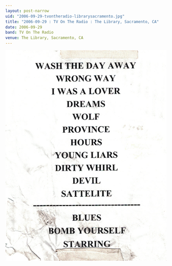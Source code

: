 ```yaml
---
layout: post-narrow
uid: "2006-09-29-tvontheradio-librarysacramento.jpg"
title: "2006-09-29 : TV On The Radio : The Library, Sacramento, CA"
date: 2006-09-29
band: TV On The Radio
venue: The Library, Sacramento, CA
---
```


<div class="showcase">
  <img src="/img/2006/09/20060929-TVOnTheRadio-LibrarySacramento.jpg" alt="2006-09-29-tvontheradio-librarysacramento.jpg">
</div>

